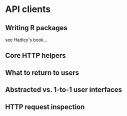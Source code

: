 
# API clients

## Writing R packages

see Hadley's book...

## Core HTTP helpers

## What to return to users

## Abstracted vs. 1-to-1 user interfaces

## HTTP request inspection
